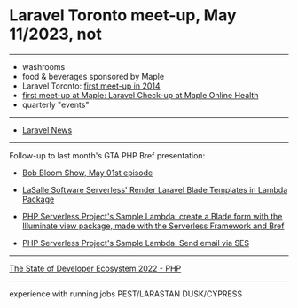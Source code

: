 # Laravel Toronto meet-up, May 11/2023, not

---
- washrooms
- food & beverages sponsored by Maple
- Laravel Toronto: [first meet-up in 2014](https://www.meetup.com/laravel-toronto/events/147045302/)
- [first meet-up at Maple: Laravel Check-up at Maple Online Health](https://www.meetup.com/laravel-toronto/events/288885223/)
- quarterly "events"

---
- [Laravel News](https://laravel-news.com)

---
Follow-up to last month's GTA PHP Bref presentation:
- [Bob Bloom Show, May 01st episode](https://open.spotify.com/show/41xJsBHz33C5Nu5ZrnLpsD)


- [LaSalle Software Serverless' Render Laravel Blade Templates in Lambda Package](https://github.com/lasallesoftware-serverless/render-blade-lambda)
- [PHP Serverless Project's Sample Lambda: create a Blade form with the Illuminate view package, made with the Serverless Framework and Bref](https://github.com/lasallesoftware-serverless/sample-lambda-create-form-with-illuminate-view-package)
- [PHP Serverless Project's Sample Lambda: Send email via SES](https://github.com/lasallesoftware-serverless/sample-lambda-send-email-via-ses)


---
[The State of Developer Ecosystem 2022 - PHP](https://www.jetbrains.com/lp/devecosystem-2022/php/)

---
experience with running jobs
PEST/LARASTAN
DUSK/CYPRESS
